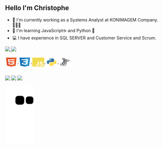 ## Hello I'm Christophe

- 💼 I'm currently working as a Systems Analyst at KONIMAGEM Company.👨🏻‍💻
- 🌱 I'm learning JavaScript☕ and Python 🐍
- 💻 I have experience in SQL SERVER and Customer Service and Scrum.


<div>
  <a href="https://github.com/christophecs2">
  <img height="180em" src="https://github-readme-stats.vercel.app/api?username=christophecs2&show_icons=true&theme=github_dark&include_all_commits=true&count_private=true"/>
  <img height="180em" src="https://github-readme-stats.vercel.app/api/top-langs/?username=christophecs2&layout=compact&langs_count=7&theme=github_dark"/>
</div>

  <div style="display: inline_block"><br>
  <img align="center" alt="Chris-HTML" height="30" width="40" src="https://raw.githubusercontent.com/devicons/devicon/master/icons/html5/html5-original.svg">
  <img align="center" alt="Chris-CSS" height="30" width="40" src="https://raw.githubusercontent.com/devicons/devicon/master/icons/css3/css3-original.svg">
  <img align="center" alt="Chris-Js" height="30" width="40" src="https://raw.githubusercontent.com/devicons/devicon/master/icons/javascript/javascript-plain.svg">
  <img align="center" alt="Chris-Python" height="30" width="40" src="https://raw.githubusercontent.com/devicons/devicon/master/icons/python/python-original.svg">
  <img align="center" alt="Chris-SQL" height="30" width="40" src="https://github.com/devicons/devicon/blob/master/icons/microsoftsqlserver/microsoftsqlserver-plain.svg"> 

</div>
  
  ##
  
  <div>
   <a href="https://www.instagram.com/christophecs2/" target="_blank"><img src="https://img.shields.io/badge/-Instagram-%23E4405F?style=for-the-badge&logo=instagram&logoColor=white" target="_blank"></a>
  <a href = "mailto:christophecosta14@gmail.com"><img src="https://img.shields.io/badge/Gmail-D14836?style=for-the-badge&logo=gmail&logoColor=white" target="_blank"></a>
  <a href="https://www.linkedin.com/in/christophe-costa-4a313b137" target="_blank"><img src="https://img.shields.io/badge/-LinkedIn-%230077B5?style=for-the-badge&logo=linkedin&logoColor=white" target="_blank"></a> 
  </div>
  
  ![Snake animation](https://github.com/christophecs2/christophecs2/blob/output/github-contribution-grid-snake.svg)
